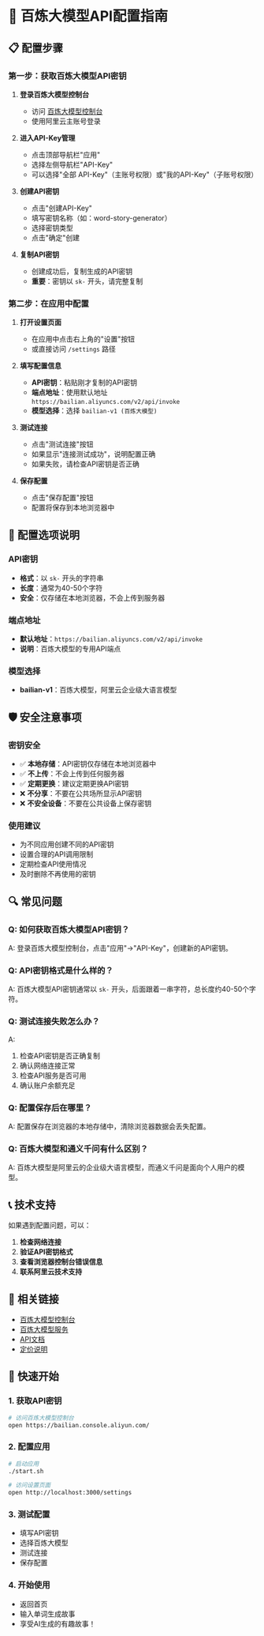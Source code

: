 # 🔑 百炼大模型API配置指南

## 📋 配置步骤

### 第一步：获取百炼大模型API密钥

1. **登录百炼大模型控制台**
   - 访问 [百炼大模型控制台](https://bailian.console.aliyun.com/)
   - 使用阿里云主账号登录

2. **进入API-Key管理**
   - 点击顶部导航栏"应用"
   - 选择左侧导航栏"API-Key"
   - 可以选择"全部 API-Key"（主账号权限）或"我的API-Key"（子账号权限）

3. **创建API密钥**
   - 点击"创建API-Key"
   - 填写密钥名称（如：word-story-generator）
   - 选择密钥类型
   - 点击"确定"创建

4. **复制API密钥**
   - 创建成功后，复制生成的API密钥
   - **重要**：密钥以 `sk-` 开头，请完整复制

### 第二步：在应用中配置

1. **打开设置页面**
   - 在应用中点击右上角的"设置"按钮
   - 或直接访问 `/settings` 路径

2. **填写配置信息**
   - **API密钥**：粘贴刚才复制的API密钥
   - **端点地址**：使用默认地址 `https://bailian.aliyuncs.com/v2/api/invoke`
   - **模型选择**：选择 `bailian-v1 (百炼大模型)`

3. **测试连接**
   - 点击"测试连接"按钮
   - 如果显示"连接测试成功"，说明配置正确
   - 如果失败，请检查API密钥是否正确

4. **保存配置**
   - 点击"保存配置"按钮
   - 配置将保存到本地浏览器中

## 🔧 配置选项说明

### API密钥
- **格式**：以 `sk-` 开头的字符串
- **长度**：通常为40-50个字符
- **安全**：仅存储在本地浏览器，不会上传到服务器

### 端点地址
- **默认地址**：`https://bailian.aliyuncs.com/v2/api/invoke`
- **说明**：百炼大模型的专用API端点

### 模型选择
- **bailian-v1**：百炼大模型，阿里云企业级大语言模型

## 🛡️ 安全注意事项

### 密钥安全
- ✅ **本地存储**：API密钥仅存储在本地浏览器中
- ✅ **不上传**：不会上传到任何服务器
- ✅ **定期更换**：建议定期更换API密钥
- ❌ **不分享**：不要在公共场所显示API密钥
- ❌ **不安全设备**：不要在公共设备上保存密钥

### 使用建议
- 为不同应用创建不同的API密钥
- 设置合理的API调用限制
- 定期检查API使用情况
- 及时删除不再使用的密钥

## 🔍 常见问题

### Q: 如何获取百炼大模型API密钥？
A: 登录百炼大模型控制台，点击"应用"→"API-Key"，创建新的API密钥。

### Q: API密钥格式是什么样的？
A: 百炼大模型API密钥通常以 `sk-` 开头，后面跟着一串字符，总长度约40-50个字符。

### Q: 测试连接失败怎么办？
A: 
1. 检查API密钥是否正确复制
2. 确认网络连接正常
3. 检查API服务是否可用
4. 确认账户余额充足

### Q: 配置保存后在哪里？
A: 配置保存在浏览器的本地存储中，清除浏览器数据会丢失配置。

### Q: 百炼大模型和通义千问有什么区别？
A: 百炼大模型是阿里云的企业级大语言模型，而通义千问是面向个人用户的模型。

## 📞 技术支持

如果遇到配置问题，可以：

1. **检查网络连接**
2. **验证API密钥格式**
3. **查看浏览器控制台错误信息**
4. **联系阿里云技术支持**

## 🔗 相关链接

- [百炼大模型控制台](https://bailian.console.aliyun.com/)
- [百炼大模型服务](https://bailian.aliyun.com/)
- [API文档](https://help.aliyun.com/zh/bailian/)
- [定价说明](https://help.aliyun.com/zh/bailian/product-overview/billing-methods)

## 🎯 快速开始

### 1. 获取API密钥
```bash
# 访问百炼大模型控制台
open https://bailian.console.aliyun.com/
```

### 2. 配置应用
```bash
# 启动应用
./start.sh

# 访问设置页面
open http://localhost:3000/settings
```

### 3. 测试配置
- 填写API密钥
- 选择百炼大模型
- 测试连接
- 保存配置

### 4. 开始使用
- 返回首页
- 输入单词生成故事
- 享受AI生成的有趣故事！ 